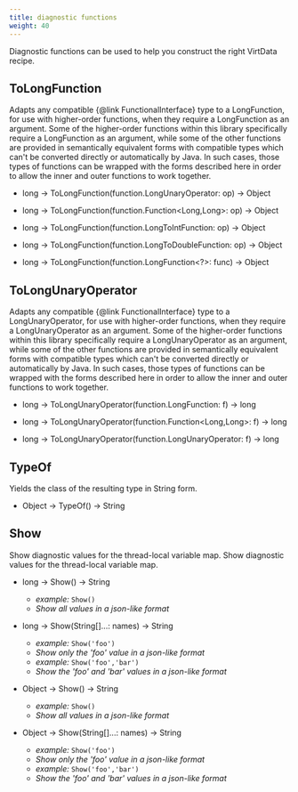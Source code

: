```yaml
---
title: diagnostic functions
weight: 40
---
```


Diagnostic functions can be used to help you construct the right VirtData recipe.

## ToLongFunction

Adapts any compatible {@link FunctionalInterface} type to a LongFunction, for use with higher-order functions, when they require a LongFunction as an argument. Some of the higher-order functions within this library specifically require a LongFunction as an argument, while some of the other functions are provided in semantically equivalent forms with compatible types which can't be converted directly or automatically by Java. In such cases, those types of functions can be wrapped with the forms described here in order to allow the inner and outer functions to work together.

- long -> ToLongFunction(function.LongUnaryOperator: op) -> Object

- long -> ToLongFunction(function.Function<Long,Long>: op) -> Object

- long -> ToLongFunction(function.LongToIntFunction: op) -> Object

- long -> ToLongFunction(function.LongToDoubleFunction: op) -> Object

- long -> ToLongFunction(function.LongFunction<?>: func) -> Object

## ToLongUnaryOperator

Adapts any compatible {@link FunctionalInterface} type to a LongUnaryOperator, for use with higher-order functions, when they require a LongUnaryOperator as an argument. Some of the higher-order functions within this library specifically require a LongUnaryOperator as an argument, while some of the other functions are provided in semantically equivalent forms with compatible types which can't be converted directly or automatically by Java. In such cases, those types of functions can be wrapped with the forms described here in order to allow the inner and outer functions to work together.

- long -> ToLongUnaryOperator(function.LongFunction<Long>: f) -> long

- long -> ToLongUnaryOperator(function.Function<Long,Long>: f) -> long

- long -> ToLongUnaryOperator(function.LongUnaryOperator: f) -> long

## TypeOf

Yields the class of the resulting type in String form.

- Object -> TypeOf() -> String

## Show

Show diagnostic values for the thread-local variable map. Show diagnostic values for the thread-local variable map.

- long -> Show() -> String
  - *example:* `Show()`
  - *Show all values in a json-like format*

- long -> Show(String[]...: names) -> String
  - *example:* `Show('foo')`
  - *Show only the 'foo' value in a json-like format*
  - *example:* `Show('foo','bar')`
  - *Show the 'foo' and 'bar' values in a json-like format*

- Object -> Show() -> String
  - *example:* `Show()`
  - *Show all values in a json-like format*

- Object -> Show(String[]...: names) -> String
  - *example:* `Show('foo')`
  - *Show only the 'foo' value in a json-like format*
  - *example:* `Show('foo','bar')`
  - *Show the 'foo' and 'bar' values in a json-like format*

